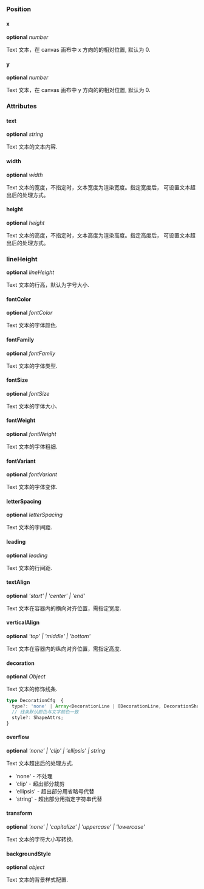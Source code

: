### Position

#### x

<description>**optional** _number_</description>

Text 文本，在 canvas 画布中 x 方向的的相对位置, 默认为 0.

#### y

<description>**optional** _number_</description>

Text 文本，在 canvas 画布中 y 方向的的相对位置, 默认为 0.

### Attributes

#### text

<description>**optional** _string_</description>

Text 文本的文本内容.

#### width

<description>**optional** _width_</description>

Text 文本的宽度，不指定时，文本宽度为渲染宽度。指定宽度后， 可设置文本超出后的处理方式。

#### height

<description>**optional** _height_</description>

Text 文本的高度，不指定时，文本高度为渲染高度。指定高度后， 可设置文本超出后的处理方式。

### lineHeight

<description>**optional** _lineHeight_</description>

Text 文本的行高，默认为字号大小.

#### fontColor

<description>**optional** _fontColor_</description>

Text 文本的字体颜色.

#### fontFamily

<description>**optional** _fontFamily_</description>

Text 文本的字体类型.

#### fontSize

<description>**optional** _fontSize_</description>

Text 文本的字体大小.

#### fontWeight

<description>**optional** _fontWeight_</description>

Text 文本的字体粗细.

#### fontVariant

<description>**optional** _fontVariant_</description>

Text 文本的字体变体.

#### letterSpacing

<description>**optional** _letterSpacing_</description>

Text 文本的字间距.

#### leading

<description>**optional** _leading_</description>

Text 文本的行间距.

#### textAlign

<description>**optional** _'start' | 'center' | 'end'_</description>

Text 文本在容器内的横向对齐位置，需指定宽度.

#### verticalAlign

<description>**optional** _'top' | 'middle' | 'bottom'_</description>

Text 文本在容器内的纵向对齐位置，需指定高度.

#### decoration

<description>**optional** _Object_</description>

Text 文本的修饰线条.

```ts
type DecorationCfg  {
  type?: 'none' | Array<DecorationLine | [DecorationLine, DecorationShape]>;
  // 线条默认颜色与文字颜色一致
  style?: ShapeAttrs;
}
```

#### overflow

<description>**optional** _'none' | 'clip' | 'ellipsis' | string_</description>

Text 文本超出后的处理方式.

- 'none' - 不处理
- 'clip' - 超出部分裁剪
- 'ellipsis' - 超出部分用省略号代替
- 'string' - 超出部分用指定字符串代替

#### transform

<description>**optional** _'none' | 'capitalize' | 'uppercase' | 'lowercase'_</description>

Text 文本的字符大小写转换.

#### backgroundStyle

<description>**optional** _object_</description>

Text 文本的背景样式配置.
